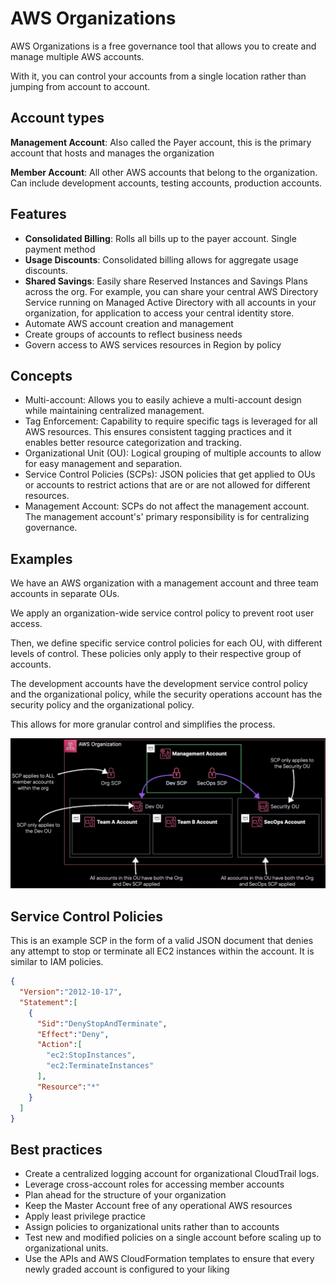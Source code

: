 # AWS Organizations

AWS Organizations is a free governance tool that allows you to create and manage multiple AWS accounts.

With it, you can control your accounts from a single location rather than jumping from account to account.


## Account types

**Management Account**: Also called the Payer account, this is the primary account that hosts and manages the organization

**Member Account**: All other AWS accounts that belong to the organization. Can include development accounts, testing accounts, production accounts.


## Features

- **Consolidated Billing**: Rolls all bills up to the payer account. Single payment method
- **Usage Discounts**: Consolidated billing allows for aggregate usage discounts.
- **Shared Savings**: Easily share Reserved Instances and Savings Plans across the org. For example, you can share your central AWS Directory Service running on Managed Active Directory with all accounts in your organization, for application to access your central identity store.
- Automate AWS account creation and management
- Create groups of accounts to reflect business needs
- Govern access to AWS services resources in Region by policy


## Concepts

- Multi-account: Allows you to easily achieve a multi-account design while maintaining centralized management.
- Tag Enforcement: Capability to require specific tags is leveraged for all AWS resources. This ensures consistent tagging practices and it enables better resource categorization and tracking.
- Organizational Unit (OU): Logical grouping of multiple accounts to allow for easy management and separation.
- Service Control Policies (SCPs): JSON policies that get applied to OUs or accounts to restrict actions that are or are not allowed for different resources.
- Management Account: SCPs do not affect the management account. The management account's' primary responsibility is for centralizing governance.


## Examples

We have an AWS organization with a management account and three team accounts in separate OUs. 

We apply an organization-wide service control policy to prevent root user access.

Then, we define specific service control policies for each OU, with different levels of control. These policies only apply to their respective group of accounts.

The development accounts have the development service control policy and the organizational policy, while the security operations account has the security policy and the organizational policy.

This allows for more granular control and simplifies the process.

![](images/aws-org.png)


## Service Control Policies

This is an example SCP in the form of a valid JSON document that denies any attempt to stop or terminate all EC2 instances within the account. It is similar to IAM policies.

```json
{
  "Version":"2012-10-17",
  "Statement":[
    {
      "Sid":"DenyStopAndTerminate",
      "Effect":"Deny",
      "Action":[
        "ec2:StopInstances",
        "ec2:TerminateInstances"
      ],
      "Resource":"*"
    }
  ]
}
```


## Best practices

- Create a centralized logging account for organizational CloudTrail logs.
- Leverage cross-account roles for accessing member accounts
- Plan ahead for the structure of your organization
- Keep the Master Account free of any operational AWS resources
- Apply least privilege practice
- Assign policies to organizational units rather than to accounts
- Test new and modified policies on a single account before scaling up to organizational units.
- Use the APIs and AWS CloudFormation templates to ensure that every newly graded account is configured to your liking